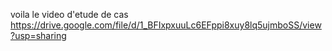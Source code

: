 voila le video d'etude de cas 
https://drive.google.com/file/d/1_BFIxpxuuLc6EFppi8xuy8lq5ujmboSS/view?usp=sharing

